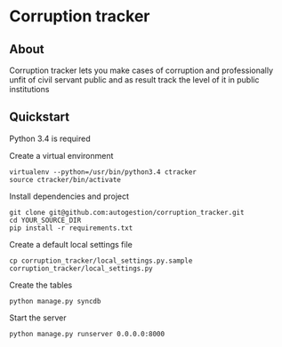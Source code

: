 # Corruption tracker

## About

Corruption tracker lets you make cases of corruption and professionally unfit of civil servant public
and as result track the level of it in public institutions


## Quickstart

Python 3.4 is required

Create a virtual environment

    virtualenv --python=/usr/bin/python3.4 ctracker
    source ctracker/bin/activate

Install dependencies and project

    git clone git@github.com:autogestion/corruption_tracker.git
    cd YOUR_SOURCE_DIR
    pip install -r requirements.txt

Create a default local settings file

    cp corruption_tracker/local_settings.py.sample  corruption_tracker/local_settings.py

Create the tables

    python manage.py syncdb

Start the server

    python manage.py runserver 0.0.0.0:8000
